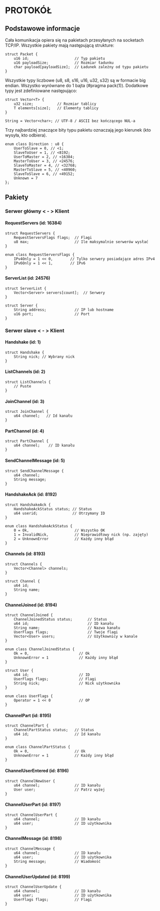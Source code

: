 # PROTOKÓŁ

## Podstawowe informacje

Cała komunikacja opiera się na pakietach przesyłanych na socketach TCP/IP. Wszystkie pakiety mają następującą strukture:

    struct Packet {
        u16 id;                     // Typ pakietu
        u16 payloadSize;            // Rozmiar ładunku
        char payload[payloadSize];  // Ładunek zależny od typu pakietu
    }

Wszystkie typy liczbowe (u8, s8, s16, u16, u32, s32) są w formacie big endian. Wszystko wyrównane do 1 bajta (#pragma pack(1)). Dodatkowe typy jest zdefiniowane następująco:

    struct Vector<T> {
        u32 size;           // Rozmiar tablicy
        T elements[size];   // Elementy tablicy
    }
    
    String = Vector<char>; // UTF-8 / ASCII bez kończącego NUL-a

Trzy najbardziej znaczące bity typu pakietu oznaczają jego kierunek (kto wysyła, kto odbiera).

    enum class Direction : u8 {
        UserToSlave = 0, // <1;
        SlaveToUser = 1, // <8192;
        UserToMaster = 2, // <16384;
        MasterToUser = 3, // <24576;
        SlaveToMaster = 4, // <32768;
        MasterToSlave = 5, // <40960;
        SlaveToSlave = 6, // <49152;
        Unknown = 7
    };

## Pakiety

### Serwer główny < - > Klient

#### RequestServers (id: 16384)

    struct RequestServers {
        RequestServersFlags flags;  // Flagi
        u8 max;                     // Ile maksymalnie serwerów wysłać
    }
    
    enum class RequestServersFlags {
        IPv4Only = 1 << 0,        // Tylko serwery posiadające adres IPv4
        IPv6Only = 1 << 1,        // IPv6
    }    

#### ServerList (id: 24576)

    struct ServerList {
        Vector<Server> servers[count];  // Serwery
    }
    
    struct Server {
        String address;             // IP lub hostname
        u16 port;                   // Port
    }

### Serwer slave < - > Klient

#### Handshake (id: 1)

    struct Handshake {
        String nick; // Wybrany nick
    }

#### ListChannels (id: 2)

    struct ListChannels {
        // Puste
    }

#### JoinChannel (id: 3)

    struct JoinChannel {
        u64 channel;   // Id kanału
    }

#### PartChannel (id: 4)

    struct PartChannel {
        u64 channel;    // ID kanału
    }

#### SendChannelMessage (id: 5)

    struct SendChannelMessage {
        u64 channel;
        String message;
    }

#### HandshakeAck (id: 8192)

    struct HandshakeAck {
        HandshakeAckStatus status; // Status
        u64 userid;                // Otrzymany ID
    }
    
    enum class HandshakeAckStatus {
        0 = Ok,                     // Wszystko OK
        1 = InvalidNick,            // Nieprawidłowy nick (np. zajęty)
        2 = UnknownError            // Każdy inny błąd
    }

#### Channels (id: 8193)

    struct Channels {
        Vector<Channel> channels;
    }
    
    struct Channel {
        u64 id;
        String name;
    }
  
#### ChannelJoined (id: 8194)

    struct ChannelJoined {
        ChannelJoinedStatus status;       // Status
        u64 id;                           // ID kanału
        String name;                      // Nazwa kanału
        UserFlags flags;                  // Twoje flagi
        Vector<User> users;               // Użytkownicy w kanale
    }
    
    enum class ChannelJoinedStatus {
        Ok = 0,                       // Ok
        UnknownError = 1              // Każdy inny błąd
    }
    
    struct User {
        u64 id;                       // ID
        UserFlags flags;              // Flagi
        String nick;                  // Nick użytkownika
    }
    
    enum class UserFlags {
        Operator = 1 << 0             // OP
    }

#### ChannelPart (id: 8195)

    struct ChannelPart {
        ChannelPartStatus status;   // Status
        u64 id;                     // Id kanału
    }
    
    enum class ChannelPartStatus {
        Ok = 0,                     // Ok
        UnknownError = 1            // Każdy inny błąd
    }

#### ChannelUserEntered (id: 8196)

    struct ChannelNewUser {
        u64 channel;                // ID kanału
        User user;                  // Patrz wyżej
    }

#### ChannelUserPart (id: 8197)

    struct ChannelUserPart {
        u64 channel;                // ID kanału
        u64 user;                   // ID użytkownika
    }

#### ChannelMessage (id: 8198)

    struct ChannelMessage {
        u64 channel;                // ID kanału
        u64 user;                   // ID użytkownika
        String message;             // Wiadomość
    }
    

#### ChannelUserUpdated (id: 8199)

    struct ChannelUserUpdate {
        u64 channel;                // ID kanału
        u64 user;                   // ID użytkownika
        UserFlags flags;            // Flagi
    }